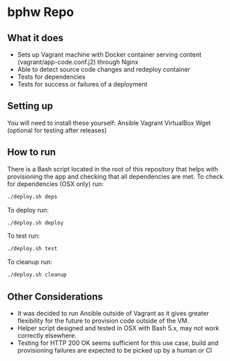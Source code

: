 # bphw Repo

## What it does
* Sets up Vagrant machine with Docker container serving content (vagrant/app-code.conf.j2) through Nginx
* Able to detect source code changes and redeploy container
* Tests for dependencies
* Tests for success or failures of a deployment

## Setting up
You will need to install these yourself:
Ansible
Vagrant
VirtualBox
Wget (optional for testing after releases)


## How to run
There is a Bash script located in the root of this repository that helps with provisioning the app and checking that all dependencies are met.
To check for dependencies (OSX only) run:
```BASH
./deploy.sh deps 
```

To deploy run:
```BASH
./deploy.sh deploy
```

To test run:
```BASH
./deploy.sh test 
```

To cleanup run:
```BASH
./deploy.sh cleanup 
```

## Other Considerations
* It was decided to run Ansible outside of Vagrant as it gives greater flexibility for the future to provision code outside of the VM.
* Helper script designed and tested in OSX with Bash 5.x, may not work correctly elsewhere.
* Testing for HTTP 200 OK seems sufficient for this use case, build and provisioning failures are expected to be picked up by a human or CI

